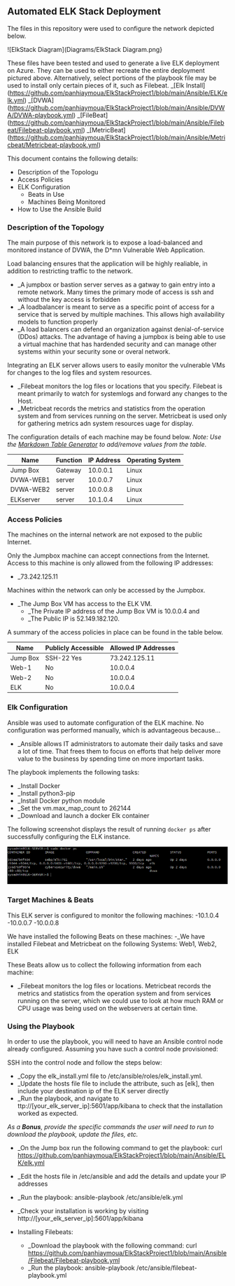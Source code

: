 ## Automated ELK Stack Deployment

The files in this repository were used to configure the network depicted below.

![ElkStack Diagram](Diagrams/ElkStack Diagram.png}

These files have been tested and used to generate a live ELK deployment on Azure. They can be used to either recreate the entire deployment pictured above. Alternatively, select portions of the playbook file may be used to install only certain pieces of it, such as Filebeat.
  _[Elk Install] (https://github.com/panhiaymoua/ElkStackProject1/blob/main/Ansible/ELK/elk.yml)
  _[DVWA] (https://github.com/panhiaymoua/ElkStackProject1/blob/main/Ansible/DVWA/DVWA-playbook.yml)
  _[FileBeat] (https://github.com/panhiaymoua/ElkStackProject1/blob/main/Ansible/Filebeat/Filebeat-playbook.yml)
  _[MetricBeat] (https://github.com/panhiaymoua/ElkStackProject1/blob/main/Ansible/Metricbeat/Metricbeat-playbook.yml)

This document contains the following details:
- Description of the Topologu
- Access Policies
- ELK Configuration
  - Beats in Use
  - Machines Being Monitored
- How to Use the Ansible Build


### Description of the Topology

The main purpose of this network is to expose a load-balanced and monitored instance of DVWA, the D*mn Vulnerable Web Application.

Load balancing ensures that the application will be highly realiable, in addition to restricting traffic to the network.
- _A jumpbox or bastion server serves as a gatway to gain entry into a remote network. Many times the primary mode of access is ssh and without the key access is forbidden
- _A loadbalancer is meant to serve as a specific point of access for a service that is served by multiple machines. This allows high availability models to function properly
- _A load balancers can defend an organization against denial-of-service (DDos) attacks. The advantage of having a jumpbox is being able to use a virtual machine that has hardended security and can manage other systems within your security sone or overal network.

Integrating an ELK server allows users to easily monitor the vulnerable VMs for changes to the log files and system resources.
- _Filebeat monitors the log files or locations that you specify. Filebeat is meant primarily to watch for systemlogs and forward any changes to the Host.
- _Metricbeat records the metrics and statistics from the operation system and from services running on the server. Metricbeat is used only for gathering metrics adn system resources uage for display.

The configuration details of each machine may be found below.
_Note: Use the [Markdown Table Generator](http://www.tablesgenerator.com/markdown_tables) to add/remove values from the table_.

| Name     | Function | IP Address | Operating System |
|----------|----------|------------|------------------|
| Jump Box | Gateway  | 10.0.0.1   | Linux            |
| DVWA-WEB1| server   | 10.0.0.7   | Linux            |
| DVWA-WEB2| server   | 10.0.0.8   | Linux            |
| ELKserver| server   | 10.1.0.4   | Linux            |

### Access Policies

The machines on the internal network are not exposed to the public Internet. 

Only the Jumpbox machine can accept connections from the Internet. Access to this machine is only allowed from the following IP addresses:
- _73.242.125.11

Machines within the network can only be accessed by the Jumpbox.
- _The Jump Box VM has access to the ELK VM. 
    - _The Private IP address of the Jump Box VM is 10.0.0.4 and 
    - _The Public IP is 52.149.182.120.

A summary of the access policies in place can be found in the table below.

| Name     | Publicly Accessible | Allowed IP Addresses |
|----------|---------------------|----------------------|
| Jump Box | SSH-22 Yes          | 73.242.125.11        |
| Web-1    | No                  | 10.0.0.4             |
| Web-2    | No                  | 10.0.0.4             |
| ELK      | No                  | 10.0.0.4

### Elk Configuration

Ansible was used to automate configuration of the ELK machine. No configuration was performed manually, which is advantageous because...
- _Ansible allows IT administrators to automate their daily tasks and save a lot of time. That frees them to focus on efforts that help deliver more value to the business by spending time on more important tasks.

The playbook implements the following tasks:
- _Install Docker
- _Install python3-pip
- _Install Docker python module
- _Set the vm.max_map_count to 262144
- _Download and launch a docker Elk container

The following screenshot displays the result of running `docker ps` after successfully configuring the ELK instance.

![docker-ps](Images/docker-ps.png)

### Target Machines & Beats
This ELK server is configured to monitor the following machines:
-10.1.0.4
-10.0.0.7
-10.0.0.8

We have installed the following Beats on these machines:
-_We have installed Filebeat and Metricbeat on the following Systems: Web1, Web2, ELK
  

These Beats allow us to collect the following information from each machine:
- _Filebeat monitors the log files or locations. Metricbeat records the metrics and statistics from the operation system and from services running on the server, which we could use to look at how much RAM or CPU usage was being used on the webservers at certain time.

### Using the Playbook
In order to use the playbook, you will need to have an Ansible control node already configured. Assuming you have such a control node provisioned: 

SSH into the control node and follow the steps below:
- _Copy the elk_install.yml file to /etc/ansible/roles/elk_install.yml.
- _Update the hosts file  file to include the attribute, such as [elk], then include your destination ip of the ELK server directly
- _Run the playbook, and navigate to ttp://[your_elk_server_ip]:5601/app/kibana to check that the installation worked as expected.

_As a **Bonus**, provide the specific commands the user will need to run to download the playbook, update the files, etc._
- _On the Jump box run the following command to get the playbook: curl https://github.com/panhiaymoua/ElkStackProject1/blob/main/Ansible/ELK/elk.yml
- _Edit the hosts file in /etc/ansible and add the details and update your IP addresses
- _Run the playbook: ansible-playbook /etc/ansible/elk.yml
- _Check your installation is working by visiting http://[your_elk_server_ip]:5601/app/kibana

- Installing Filebeats:
  - _Download the playbook with the following command: curl https://github.com/panhiaymoua/ElkStackProject1/blob/main/Ansible/Filebeat/Filebeat-playbook.yml
  - _Run the playbook: ansible-playbook /etc/ansible/filebeat-playbook.yml
  
